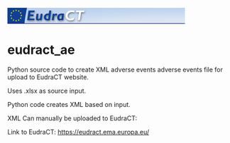 


![Alt text](eudractlefthead.png? "Optional Title")

# eudract_ae

Python source code to create XML adverse events adverse events file for upload to EudraCT website.

Uses .xlsx as source input.

Python code creates XML based on input.

XML Can manually be uploaded to EudraCT:



Link to EudraCT: https://eudract.ema.europa.eu/

